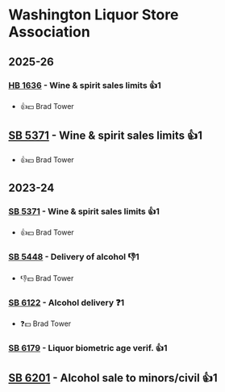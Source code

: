# Washington Liquor Store Association
## 2025-26

### [HB 1636](/bill/2025-26/hb/1636/) - Wine & spirit sales limits 👍1  
* 👍💵 Brad Tower

## [SB 5371](/bill/2025-26/sb/5371/) - Wine & spirit sales limits 👍1  
* 👍💵 Brad Tower

## 2023-24

### [SB 5371](/bill/2023-24/sb/5371/) - Wine & spirit sales limits 👍1  
* 👍💵 Brad Tower

### [SB 5448](/bill/2023-24/sb/5448/) - Delivery of alcohol  👎1 
* 👎💵 Brad Tower

### [SB 6122](/bill/2023-24/sb/6122/) - Alcohol delivery   ❓1
* ❓💵 Brad Tower

### [SB 6179](/bill/2023-24/sb/6179/) - Liquor biometric age verif. 👍1  

## [SB 6201](/bill/2023-24/sb/6201/) - Alcohol sale to minors/civil 👍1  
